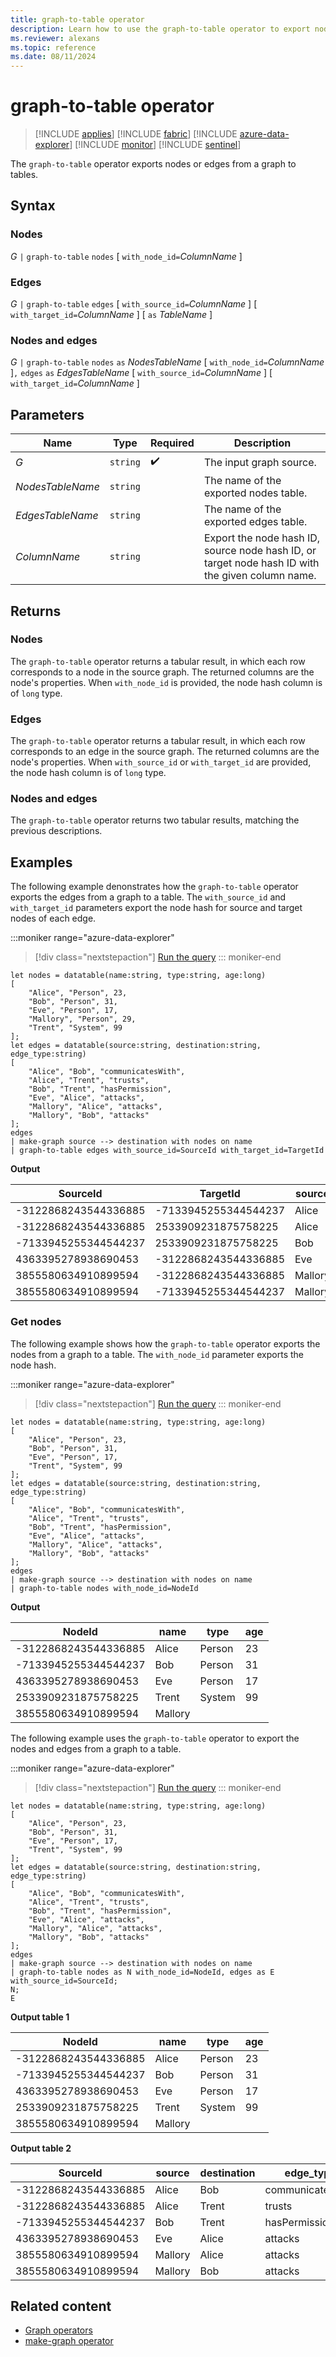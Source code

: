 ```yaml
---
title: graph-to-table operator
description: Learn how to use the graph-to-table operator to export nodes or edges from a graph to tables.
ms.reviewer: alexans
ms.topic: reference
ms.date: 08/11/2024
---
```

# graph-to-table operator

> [!INCLUDE [applies](../includes/applies-to-version/applies.md)] [!INCLUDE [fabric](../includes/applies-to-version/fabric.md)] [!INCLUDE [azure-data-explorer](../includes/applies-to-version/azure-data-explorer.md)] [!INCLUDE [monitor](../includes/applies-to-version/monitor.md)] [!INCLUDE [sentinel](../includes/applies-to-version/sentinel.md)]

The `graph-to-table` operator exports nodes or edges from a graph to tables.

## Syntax

### Nodes

*G* `|` `graph-to-table` `nodes` [ `with_node_id=`*ColumnName* ]

### Edges

*G* `|` `graph-to-table` `edges` [ `with_source_id=`*ColumnName* ] [ `with_target_id=`*ColumnName* ] [ `as` *TableName* ]

### Nodes and edges

*G* `|` `graph-to-table` `nodes` `as` *NodesTableName* [ `with_node_id=`*ColumnName* ]`,` `edges` `as` *EdgesTableName* [ `with_source_id=`*ColumnName* ] [ `with_target_id=`*ColumnName* ]

## Parameters

|Name|Type|Required | Description |
|---|---|---|---|
|*G*| `string` | :heavy_check_mark:|The input graph source.|
|*NodesTableName*| `string` ||The name of the exported nodes table.|
|*EdgesTableName*| `string` ||The name of the exported edges table.|
|*ColumnName*| `string` ||Export the node hash ID, source node hash ID, or target node hash ID with the given column name.|

## Returns

### Nodes

The `graph-to-table` operator returns a tabular result, in which each row corresponds to a node in the source graph. The returned columns are the node's properties. When `with_node_id` is provided, the node hash column is of `long` type.

### Edges

The `graph-to-table` operator returns a tabular result, in which each row corresponds to an edge in the source graph. The returned columns are the node's properties. When `with_source_id` or `with_target_id` are provided, the node hash column is of `long` type.

### Nodes and edges

The `graph-to-table` operator returns two tabular results, matching the previous descriptions.  

## Examples

The following example denonstrates how the `graph-to-table` operator exports the edges from a graph to a table. The `with_source_id` and `with_target_id` parameters export the node hash for source and target nodes of each edge.

:::moniker range="azure-data-explorer"
> [!div class="nextstepaction"]
> <a href="https://dataexplorer.azure.com/clusters/help/databases/Samples?query=H4sIAAAAAAAAA42STUvDQBCG74X+hyEnheZQe5BUKih46EEQWvAgEqbJkCzdj7I7UQL+eDebbZpIDxISZuedmcz7sJIYtCnJwQZKZP8cJN1oVLR2bIWuFsDt6XLAitbS6OoW5rMP/0LyJEVByQKSN7LOaB/drRYQpGdzmAirZRRevqYdy/sovKKUxrbTcVkU95Y0d9KudUzKR1nmhc8H/5HeB5XVHx/ONLa4LO9tstDIwugh1zXlI4tXjEUbhVGq0aJAJvcuuE7iWkPdsB/bxrFLphQGtUbnvSnhnAj+xkSGWciMxXGYMeLyj5L4x3MBnCH1gOazH1B4pLSyeKqhZwRp+jjmA9/eYbwZ/tRdiK4vtKRs0sA3Eu9K835MLsrNLkTbss8z2oq4y+9DtC1/AWyal7VzAgAA" target="_blank">Run the query</a>
::: moniker-end

```kusto
let nodes = datatable(name:string, type:string, age:long) 
[ 
	"Alice", "Person", 23,  
	"Bob", "Person", 31,  
	"Eve", "Person", 17,  
	"Mallory", "Person", 29,  
	"Trent", "System", 99 
]; 
let edges = datatable(source:string, destination:string, edge_type:string) 
[ 
	"Alice", "Bob", "communicatesWith",  
	"Alice", "Trent", "trusts",  
	"Bob", "Trent", "hasPermission",  
	"Eve", "Alice", "attacks",  
	"Mallory", "Alice", "attacks",  
	"Mallory", "Bob", "attacks"  
]; 
edges 
| make-graph source --> destination with nodes on name
| graph-to-table edges with_source_id=SourceId with_target_id=TargetId
```

**Output**

|SourceId|TargetId|source|destination|edge_type|
|---|---|---|---|---|
|-3122868243544336885|-7133945255344544237|Alice|Bob|communicatesWith|
|-3122868243544336885|2533909231875758225|Alice|Trent|trusts|
|-7133945255344544237|2533909231875758225|Bob|Trent|hasPermission|
|4363395278938690453|-3122868243544336885|Eve|Alice|attacks|
|3855580634910899594|-3122868243544336885|Mallory|Alice|attacks|
|3855580634910899594|-7133945255344544237|Mallory|Bob|attacks|

### Get nodes

The following example shows how the `graph-to-table` operator exports the nodes from a graph to a table. The `with_node_id` parameter exports the node hash.

:::moniker range="azure-data-explorer"
> [!div class="nextstepaction"]
> <a href="https://dataexplorer.azure.com/clusters/help/databases/Samples?query=H4sIAAAAAAAAA41RTUvEMBC9F/ofhp4U2sO6B9mVFRQ8eFAEBQ8iJdsObdh8LMmsUvDHO+nGbCseJIRM8uYl770oJDC2RQ8baAXx2Co8M0Lj2pOTpiuBhv1pIzpcK2u6c8izN55Q3CjZYFFC8YTOW8PVxbKEEbq12xmwXETg7mPOWFyW4fjFoaEAPA+eUHO1WuXZ+xVzFOvEtvul09uDa07i2AZJI0hak84CqZ5Y+EN4lNlYrQ9GNoLQv0rqiyg29SV55A6efDF3mdBeeDampfdyNDd1nO4SRKLZpTsehFLWDf9siS/+NMSIjvHk2RdoscOqc2LfwzEhqKrraTrwyf7iv/MufHfgjZSKbDWmG/HQWoeylu3mkdf79hvpFL8VNQIAAA==" target="_blank">Run the query</a>
::: moniker-end

```kusto
let nodes = datatable(name:string, type:string, age:long) 
[ 
	"Alice", "Person", 23,  
	"Bob", "Person", 31,  
	"Eve", "Person", 17,
	"Trent", "System", 99
]; 
let edges = datatable(source:string, destination:string, edge_type:string) 
[ 
	"Alice", "Bob", "communicatesWith",  
	"Alice", "Trent", "trusts",  
	"Bob", "Trent", "hasPermission",  
	"Eve", "Alice", "attacks",  
	"Mallory", "Alice", "attacks",  
	"Mallory", "Bob", "attacks"
]; 
edges 
| make-graph source --> destination with nodes on name
| graph-to-table nodes with_node_id=NodeId
```

**Output**

|NodeId|name|type|age|
|---|---|---|---|
|-3122868243544336885|Alice|Person|23|
|-7133945255344544237|Bob|Person|31|
|4363395278938690453|Eve|Person|17|
|2533909231875758225|Trent|System|99|
|3855580634910899594|Mallory|||

The following example uses the `graph-to-table` operator to export the nodes and edges from a graph to a table.

:::moniker range="azure-data-explorer"
> [!div class="nextstepaction"]
> <a href="https://dataexplorer.azure.com/clusters/help/databases/Samples?query=H4sIAAAAAAAAA41RsWrDMBDdDf6Hw1ML9pBmKElIoQUPGWoKKXQoxSiWsEVkKUjnFkM/vpKsKk7JUITQnd476b07wRCkoszAFihBuw6C3UjSs7VBzWWbA46nc0JathZKtreQJu92Q/YoeMOyHLIXpo2SNrpb5uChJ3W4AJaLAJSflxWL+9xdv2om0QH70SDrbbRapcnHxtYIq5PR9o9OowbdnMVZG8glQa5kvHNF9czCFeFBZqP6fpC8IcjMG8cuC2IjL8pDPRg02aXLiHbEWGM9N4Z7c3PH8S2CSJpjfOOZCKH0+E9K+PGXEFo0tSdNvqEnR1a0mpw6mDoERfEw7w58WX9h7jZz43Z1vqRAVfjuBpwYqDy/dnnN6bay547mYR4WLyd8+ssx9j7a0U2aVE5a+QOa1VVgZwIAAA==" target="_blank">Run the query</a>
::: moniker-end

```kusto
let nodes = datatable(name:string, type:string, age:long) 
[ 
	"Alice", "Person", 23,  
	"Bob", "Person", 31,  
	"Eve", "Person", 17,
	"Trent", "System", 99
]; 
let edges = datatable(source:string, destination:string, edge_type:string) 
[ 
	"Alice", "Bob", "communicatesWith",  
	"Alice", "Trent", "trusts",  
	"Bob", "Trent", "hasPermission",  
	"Eve", "Alice", "attacks",  
	"Mallory", "Alice", "attacks",  
	"Mallory", "Bob", "attacks"
]; 
edges 
| make-graph source --> destination with nodes on name
| graph-to-table nodes as N with_node_id=NodeId, edges as E with_source_id=SourceId;
N; 
E
```

**Output table 1**

|NodeId|name|type|age|
|---|---|---|---|
|-3122868243544336885|Alice|Person|23|
|-7133945255344544237|Bob|Person|31|
|4363395278938690453|Eve|Person|17|
|2533909231875758225|Trent|System|99|
|3855580634910899594|Mallory|||

**Output table 2**

|SourceId|source|destination|edge_type|
|---|---|---|---|
|-3122868243544336885|Alice|Bob|communicatesWith|
|-3122868243544336885|Alice|Trent|trusts|
|-7133945255344544237|Bob|Trent|hasPermission|
|4363395278938690453|Eve|Alice|attacks|
|3855580634910899594|Mallory|Alice|attacks|
|3855580634910899594|Mallory|Bob|attacks|

## Related content

* [Graph operators](graph-operators.md)
* [make-graph operator](make-graph-operator.md)
